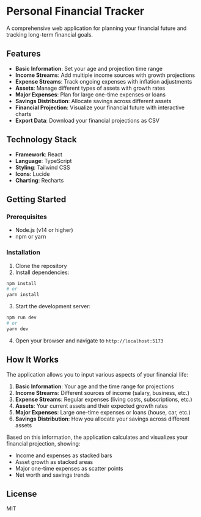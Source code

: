 # Personal Financial Tracker

A comprehensive web application for planning your financial future and tracking long-term financial goals.

## Features

- **Basic Information**: Set your age and projection time range
- **Income Streams**: Add multiple income sources with growth projections
- **Expense Streams**: Track ongoing expenses with inflation adjustments
- **Assets**: Manage different types of assets with growth rates
- **Major Expenses**: Plan for large one-time expenses or loans
- **Savings Distribution**: Allocate savings across different assets
- **Financial Projection**: Visualize your financial future with interactive charts
- **Export Data**: Download your financial projections as CSV

## Technology Stack

- **Framework**: React
- **Language**: TypeScript
- **Styling**: Tailwind CSS
- **Icons**: Lucide
- **Charting**: Recharts

## Getting Started

### Prerequisites

- Node.js (v14 or higher)
- npm or yarn

### Installation

1. Clone the repository
2. Install dependencies:

```bash
npm install
# or
yarn install
```

3. Start the development server:

```bash
npm run dev
# or
yarn dev
```

4. Open your browser and navigate to `http://localhost:5173`

## How It Works

The application allows you to input various aspects of your financial life:

1. **Basic Information**: Your age and the time range for projections
2. **Income Streams**: Different sources of income (salary, business, etc.)
3. **Expense Streams**: Regular expenses (living costs, subscriptions, etc.)
4. **Assets**: Your current assets and their expected growth rates
5. **Major Expenses**: Large one-time expenses or loans (house, car, etc.)
6. **Savings Distribution**: How you allocate your savings across different assets

Based on this information, the application calculates and visualizes your financial projection, showing:

- Income and expenses as stacked bars
- Asset growth as stacked areas
- Major one-time expenses as scatter points
- Net worth and savings trends

## License

MIT
